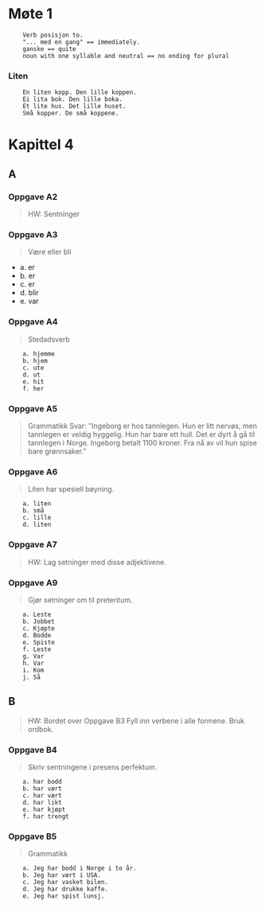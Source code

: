 # Møte 1
```
    Verb posisjon to.
    "... med en gang" == immediately.
    ganske == quite
    noun with one syllable and neutral == no ending for plural
```

### Liten
```
    En liten kopp. Den lille koppen.
    Ei lita bok. Den lille boka.
    Et lite hus. Det lille huset.
    Små kopper. De små koppene.
```

# Kapittel 4


## A

### Oppgave A2

> HW: Sentninger

### Oppgave A3

> Være eller bli
* a. er
* b. er
* c. er
* d. blir
* e. var

### Oppgave A4
> Stedadsverb
```
    a. hjemme
    b. hjem
    c. ute
    d. ut
    e. hit
    f. her
```

### Oppgave A5
> Grammatikk
Svar: "Ingeborg er hos tannlegen. Hun er litt nervøs, men tannlegen er veldig hyggelig.
Hun har bare ett hull. Det er dyrt å gå til tannlegen i Norge. Ingeborg betalt 1100 kroner.
Fra nå av vil hun spise bare grønnsaker."

### Oppgave A6
> Liten har spesiell bøyning.
```
    a. liten
    b. små
    c. lille
    d. liten
```

### Oppgave A7
> HW: Lag setninger med disse adjektivene.

### Oppgave A9
> Gjør setninger om til preteritum.
```
    a. Leste
    b. Jobbet
    c. Kjøpte
    d. Bodde
    e. Spiste
    f. Leste
    g. Var
    h. Var
    i. Kom
    j. Så
```

## B

> HW: Bordet over Oppgave B3
> Fyll inn verbene i alle formene. Bruk ordbok.

### Oppgave B4
> Skriv sentningene i presens perfektum.
```
    a. har bodd
    b. har vært
    c. har vært
    d. har likt
    e. har kjøpt
    f. har trengt
```

### Oppgave B5
> Grammatikk
```
    a. Jeg har bodd i Norge i to år.
    b. Jeg har vært i USA.
    c. Jeg har vasket bilen.
    d. Jeg har drukke kaffe.
    e. Jeg har spist lunsj.
```
